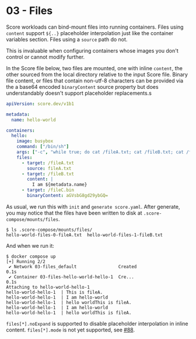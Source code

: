 # 03 - Files

Score workloads can bind-mount files into running containers. Files using `content` support `${..}` placeholder interpolation just like the container variables section. Files using a `source` path do not.

This is invaluable when configuring containers whose images you don't control or cannot modify further.

In the Score file below, two files are mounted, one with inline `content`, the other sourced from the local directory relative to the input Score file. Binary file content, or files that contain non-utf-8 characters can be provided via the a base64 encoded `binaryContent` source property but does understandably doesn't support placeholder replacements.s

```yaml
apiVersion: score.dev/v1b1

metadata:
  name: hello-world

containers:
  hello:
    image: busybox
    command: ["/bin/sh"]
    args: ["-c", "while true; do cat /fileA.txt; cat /fileB.txt; cat /fileC.bin; sleep 5; done"]
    files:
      - target: /fileA.txt
        source: fileA.txt
      - target: /fileB.txt
        content: |
          I am ${metadata.name}
      - target: /fileC.bin
        binaryContent: aGVsbG8gd29ybGQ=
```

As usual, we run this with `init` and `generate score.yaml`. After generate, you may notice that the files have been written to disk at `.score-compose/mounts/files`.

```console
$ ls .score-compose/mounts/files/
hello-world-files-0-fileA.txt  hello-world-files-1-fileB.txt
```

And when we run it:

```console
$ docker compose up
[+] Running 2/2
 ✔ Network 03-files_default                Created                                         0.1s
 ✔ Container 03-files-hello-world-hello-1  Cre...                                          0.1s
Attaching to hello-world-hello-1
hello-world-hello-1  | This is fileA.
hello-world-hello-1  | I am hello-world
hello-world-hello-1  | hello worldThis is fileA.
hello-world-hello-1  | I am hello-world
hello-world-hello-1  | hello worldThis is fileA.
```

`files[*].noExpand` is supported to disable placeholder interpolation in inline content. `files[*].mode` is not yet supported, see [#88](https://github.com/score-spec/score-compose/issues/88).
